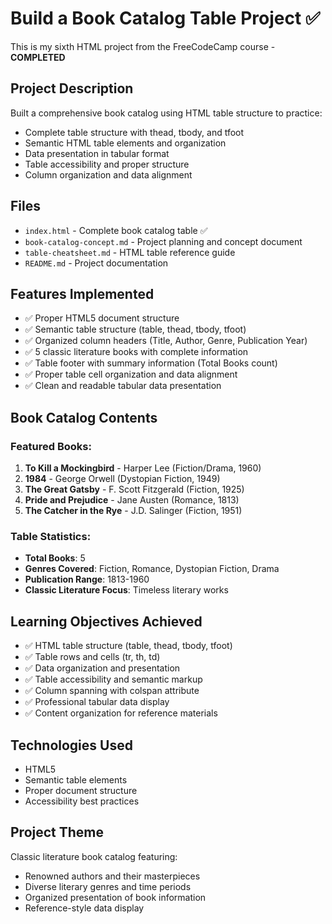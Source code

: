 # Build a Book Catalog Table Project ✅

This is my sixth HTML project from the FreeCodeCamp course - **COMPLETED**

## Project Description
Built a comprehensive book catalog using HTML table structure to practice:
- Complete table structure with thead, tbody, and tfoot
- Semantic HTML table elements and organization
- Data presentation in tabular format
- Table accessibility and proper structure
- Column organization and data alignment

## Files
- `index.html` - Complete book catalog table ✅
- `book-catalog-concept.md` - Project planning and concept document
- `table-cheatsheet.md` - HTML table reference guide
- `README.md` - Project documentation

## Features Implemented
- ✅ Proper HTML5 document structure
- ✅ Semantic table structure (table, thead, tbody, tfoot)
- ✅ Organized column headers (Title, Author, Genre, Publication Year)
- ✅ 5 classic literature books with complete information
- ✅ Table footer with summary information (Total Books count)
- ✅ Proper table cell organization and data alignment
- ✅ Clean and readable tabular data presentation

## Book Catalog Contents

### Featured Books:
1. **To Kill a Mockingbird** - Harper Lee (Fiction/Drama, 1960)
2. **1984** - George Orwell (Dystopian Fiction, 1949)
3. **The Great Gatsby** - F. Scott Fitzgerald (Fiction, 1925)
4. **Pride and Prejudice** - Jane Austen (Romance, 1813)
5. **The Catcher in the Rye** - J.D. Salinger (Fiction, 1951)

### Table Statistics:
- **Total Books**: 5
- **Genres Covered**: Fiction, Romance, Dystopian Fiction, Drama
- **Publication Range**: 1813-1960
- **Classic Literature Focus**: Timeless literary works

## Learning Objectives Achieved
- ✅ HTML table structure (table, thead, tbody, tfoot)
- ✅ Table rows and cells (tr, th, td)
- ✅ Data organization and presentation
- ✅ Table accessibility and semantic markup
- ✅ Column spanning with colspan attribute
- ✅ Professional tabular data display
- ✅ Content organization for reference materials

## Technologies Used
- HTML5
- Semantic table elements
- Proper document structure
- Accessibility best practices

## Project Theme
Classic literature book catalog featuring:
- Renowned authors and their masterpieces
- Diverse literary genres and time periods
- Organized presentation of book information
- Reference-style data display
